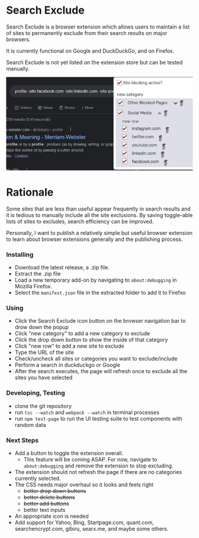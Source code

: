 # Search Exclude

Search Exclude is a browser extension which allows users to maintain a list of sites to permanently exclude from their search results on major browsers.

It is currently functional on Google and DuckDuckGo, and on Firefox. 

Search Exclude is not yet listed on the extension store but can be tested manually. 

![screenshot of the extension](https://github.com/klm127/search-exclude/raw/master/ReadmeScreenshot.png)

# Rationale

Some sites that are less than useful appear frequently in search results and it is tedious to manually include all the site exclusions. By saving toggle-able lists of sites to excludes, search efficiency can be improved.

Personally, I want to publish a relatively simple but useful browser extension to learn about browser extensions generally and the publishing process.
### Installing

- Download the latest release, a .zip file.
- Extract the .zip file
- Load a new temporary add-on by navigating to `about:debugging` in Mozilla Firefox.
- Select the `manifest.json` file in the extracted folder to add it to Firefxo

### Using

- Click the Search Exclude icon button on the browser navigation bar to drow down the popup
- Click "new category" to add a new category to exclude
- Click the drop down button to show the inside of that category
- Click "new row" to add a new site to exclude
- Type the URL of the site
- Check/uncheck all sites or categories you want to exclude/include
- Perform a search in duckduckgo or Google
- After the search executes, the page will refresh once to exclude all the sites you have selected

### Developing, Testing

- clone the git repository
- run `tsc --watch` and `webpack --watch` in terminal processes
- run `npm test-page` to run the UI testing suite to test components with random data

### Next Steps

- Add a button to toggle the extension overall.
    - This feature will be coming ASAP. For now, navigate to `about:debugging` and remove the extension to stop excluding.
- The extension should not refresh the page if there are no categories currently selected.
- The CSS needs major overhaul so it looks and feels right
    - ~~better drop down buttons~~
    - ~~better delete buttons~~
    - ~~better add buttons~~
    - better text inputs
- An appropriate icon is needed
- Add support for Yahoo, Bing, Startpage.com, quant.com, searchencrypt.com, gibiru, searx.me, and maybe some others.
